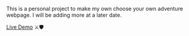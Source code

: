 This is a personal project to make my own choose your own adventure webpage. I will be adding more at a later date.

[Live Demo](https://aar654.github.io/Choose-Your-Own-Adventure/) ⚔️🛡️
